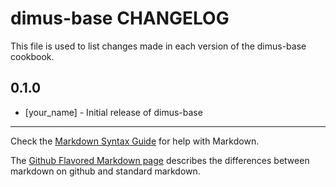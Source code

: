 dimus-base CHANGELOG
====================

This file is used to list changes made in each version of the dimus-base cookbook.

0.1.0
-----
- [your_name] - Initial release of dimus-base

- - -
Check the [Markdown Syntax Guide](http://daringfireball.net/projects/markdown/syntax) for help with Markdown.

The [Github Flavored Markdown page](http://github.github.com/github-flavored-markdown/) describes the differences between markdown on github and standard markdown.
